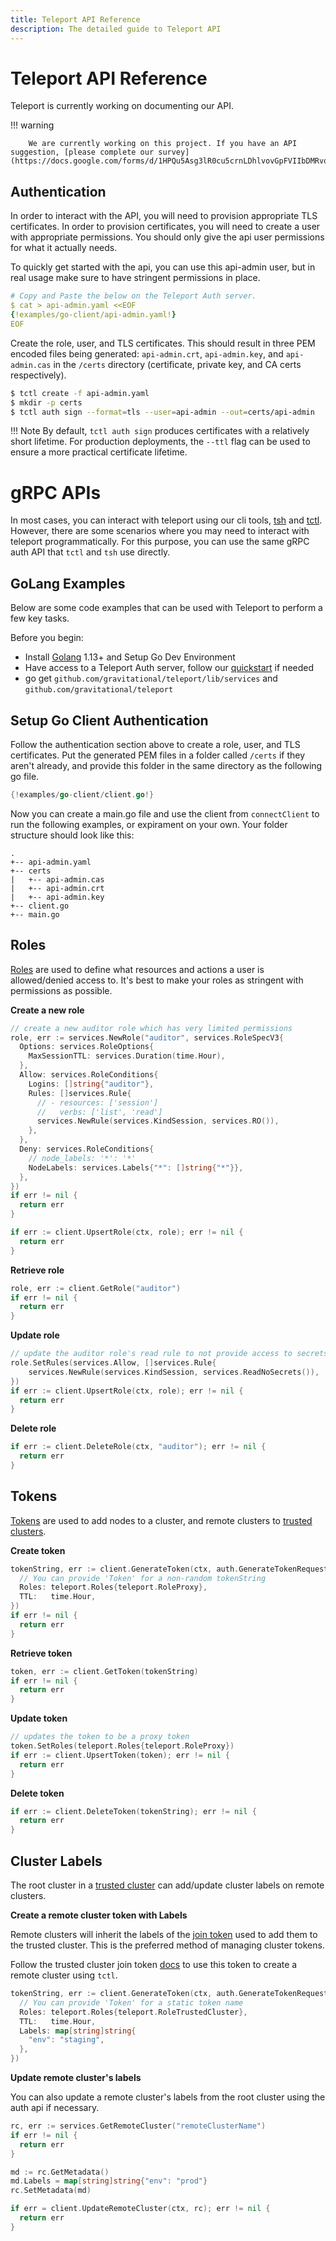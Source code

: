 ```yaml
---
title: Teleport API Reference
description: The detailed guide to Teleport API
---
```


# Teleport API Reference

Teleport is currently working on documenting our API.

!!! warning

        We are currently working on this project. If you have an API suggestion, [please complete our survey](https://docs.google.com/forms/d/1HPQu5Asg3lR0cu5crnLDhlvovGpFVIIbDMRvqclPhQg/edit).

## Authentication
In order to interact with the API, you will need to provision appropriate
TLS certificates. In order to provision certificates, you will need to create a
user with appropriate permissions. You should only give the api user permissions for what it actually needs. 

To quickly get started with the api, you can use this api-admin user, but in real usage make sure to have stringent permissions in place.

```yaml
# Copy and Paste the below on the Teleport Auth server.
$ cat > api-admin.yaml <<EOF
{!examples/go-client/api-admin.yaml!}
EOF
```

Create the role, user, and TLS certificates. This should result in three PEM encoded files being generated: `api-admin.crt`, `api-admin.key`, and `api-admin.cas` in the `/certs` directory (certificate, private key, and CA certs respectively).

```bash
$ tctl create -f api-admin.yaml
$ mkdir -p certs
$ tctl auth sign --format=tls --user=api-admin --out=certs/api-admin 
```

!!! Note
    By default, `tctl auth sign` produces certificates with a relatively short lifetime.
    For production deployments, the `--ttl` flag can be used to ensure a more practical
    certificate lifetime.

# gRPC APIs

In most cases, you can interact with teleport using our cli tools, [tsh](cli-docs/#tsh) and [tctl](cli-docs/#tctl). However, there are some scenarios where you may need to interact with teleport programmatically. For this purpose, you can use the same gRPC auth API that `tctl` and `tsh` use directly.

## GoLang Examples
Below are some code examples that can be used with Teleport to perform a few key tasks.

Before you begin: 

- Install [Golang](https://golang.org/doc/install) 1.13+ and Setup Go Dev Environment
- Have access to a Teleport Auth server, follow our [quickstart](quickstart) if needed
- go get `github.com/gravitational/teleport/lib/services` and `github.com/gravitational/teleport`

## Setup Go Client Authentication 

Follow the authentication section above to create a role, user, and TLS certificates. Put the generated PEM files in a folder called `/certs` if they aren't already, and provide this folder in the same directory as the following go file.

```go
{!examples/go-client/client.go!}
```

Now you can create a main.go file and use the client from `connectClient` to run the following examples, or expirament on your own. Your folder structure should look like this:

```
.
+-- api-admin.yaml
+-- certs
|   +-- api-admin.cas
|   +-- api-admin.crt
|   +-- api-admin.key
+-- client.go
+-- main.go
```

## Roles

[Roles](enterprise/ssh-rbac/#roles) are used to define what resources and actions a user is allowed/denied access to. It's best to make your roles as stringent with permissions as possible.

**Create a new role**

```go
// create a new auditor role which has very limited permissions
role, err := services.NewRole("auditor", services.RoleSpecV3{
  Options: services.RoleOptions{
    MaxSessionTTL: services.Duration(time.Hour),
  },
  Allow: services.RoleConditions{
    Logins: []string{"auditor"},
    Rules: []services.Rule{
      // - resources: ['session']
      //   verbs: ['list', 'read']
      services.NewRule(services.KindSession, services.RO()),
    },
  },
  Deny: services.RoleConditions{
    // node_labels: '*': '*'
    NodeLabels: services.Labels{"*": []string{"*"}},
  },
})
if err != nil {
  return err
}

if err := client.UpsertRole(ctx, role); err != nil {
  return err
}
```

**Retrieve role**

```go
role, err := client.GetRole("auditor")
if err != nil {
  return err
}
```

**Update role**

```go
// update the auditor role's read rule to not provide access to secrets
role.SetRules(services.Allow, []services.Rule{
	services.NewRule(services.KindSession, services.ReadNoSecrets()),
})
if err := client.UpsertRole(ctx, role); err != nil {
  return err
}
```

**Delete role**

```go
if err := client.DeleteRole(ctx, "auditor"); err != nil {
  return err
}
```

## Tokens

[Tokens](admin-guide/#adding-nodes-to-the-cluster) are used to add nodes to a cluster, and remote clusters to [trusted clusters](admin-guide/#trusted-clusters).

**Create token**

```go
tokenString, err := client.GenerateToken(ctx, auth.GenerateTokenRequest{
  // You can provide 'Token' for a non-random tokenString
  Roles: teleport.Roles{teleport.RoleProxy},
  TTL:   time.Hour,
})
if err != nil {
  return err
}
```

**Retrieve token**

```go
token, err := client.GetToken(tokenString)
if err != nil {
  return err
}
```

**Update token**

```go
// updates the token to be a proxy token
token.SetRoles(teleport.Roles{teleport.RoleProxy})
if err := client.UpsertToken(token); err != nil {
  return err
}
```

**Delete token**

```go
if err := client.DeleteToken(tokenString); err != nil {
  return err
}
```

## Cluster Labels

The root cluster in a [trusted cluster](admin-guide/#adding-nodes-to-the-cluster) can add/update cluster labels on remote clusters.

**Create a remote cluster token with Labels**

Remote clusters will inherit the labels of the [join token](trustedclusters/#join-tokens) used to add them to the trusted cluster. This is the preferred method of managing cluster tokens.

Follow the trusted cluster join token [docs](trustedclusters/#join-tokens) to use this token to create a remote cluster using `tctl`.

```go
tokenString, err := client.GenerateToken(ctx, auth.GenerateTokenRequest{
  // You can provide 'Token' for a static token name
  Roles: teleport.Roles{teleport.RoleTrustedCluster},
  TTL:   time.Hour,
  Labels: map[string]string{
    "env": "staging",
  },
})
```

**Update remote cluster's labels**

You can also update a remote cluster's labels from the root cluster using the auth api if necessary.

```go
rc, err := services.GetRemoteCluster("remoteClusterName")
if err != nil {
  return err
}

md := rc.GetMetadata()
md.Labels = map[string]string{"env": "prod"}
rc.SetMetadata(md)

if err = client.UpdateRemoteCluster(ctx, rc); err != nil {
  return err
}

```
